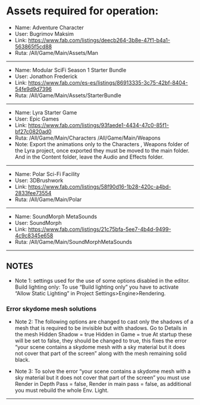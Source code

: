 # Assets required for operation:
- Name: Adventure Character
- User: Bugrimov Maksim
- Link: https://www.fab.com/listings/deecb264-3b8e-47f1-b4a1-563865f5cd88
- Ruta: /All/Game/Main/Assets/Man
---
- Name: Modular SciFi Season 1 Starter Bundle
- User: Jonathon Frederick
- Link: https://www.fab.com/es-es/listings/86913335-3c75-42bf-8404-54fe9d9d7396
- Ruta: /All/Game/Main/Assets/StarterBundle
---
- Name: Lyra Starter Game
- User: Epic Games
- Link: https://www.fab.com/listings/93faede1-4434-47c0-85f1-bf27c0820ad0
- Ruta: /All/Game/Main/Characters   /All/Game/Main/Weapons
- Note: Export the animations only to the Characters , Weapons folder of the Lyra project, once exported they must be moved to the main folder. And in the Content folder, leave the Audio and Effects folder.
---
- Name: Polar Sci-Fi Facility
- User: 3DBrushwork
- Link: https://www.fab.com/listings/58f90d16-1b28-420c-a4bd-2833fee73554
- Ruta: /All/Game/Main/Polar
---
- Name: SoundMorph MetaSounds
- User: SoundMorph
- Link: https://www.fab.com/listings/21c75bfa-5ee7-4b4d-9499-4c9c8345e658
- Ruta: /All/Game/Main/SoundMorphMetaSounds
---

## NOTES
- Note 1: settings used for the use of some options disabled in the editor. Build lighting only: To use “Build lighting only” you have to activate “Allow Static Lighting” in Project Settings>Engine>Rendering.

### Error skydome mesh solutions
- Note 2: The following options are changed to cast only the shadows of a mesh that is required to be invisible but with shadows.
Go to Details in the mesh
Hidden Shadow = true 
Hidden in Game = true 
At startup these will be set to false, they should be changed to true, this fixes the error “your scene contains a skydome mesh with a sky material but it does not cover that part of the screen” along with the mesh remaining solid black.

- Note 3: To solve the error “your scene contains a skydome mesh with a sky material but it does not cover that part of the screen” you must use Render in Depth Pass = false, Render in main pass = false, as additional you must rebuild the whole Env. Light.
---